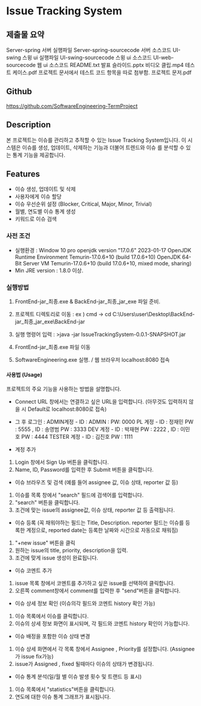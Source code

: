 # Issue Tracking System

## 제출물 요약
Server-spring			서버 실행파일
Server-spring-sourcecode	서버 소스코드
UI-swing				스윙 ui 실행파일
UI-swing-sourcecode		스윙 ui 소스코드
UI-web-sourcecode		웹 ui 소스코드
README.txt
발표 슬라이드.pptx
비디오 클립.mp4
테스트 케이스.pdf			프로젝트 문서에서 테스트 코드 항목을 따로 첨부함.
프로젝트 문저.pdf 

## Github
https://github.com/SoftwareEngineering-TermProject


## Description
본 프로젝트는 이슈를 관리하고 추적할 수 있는 Issue Tracking System입니다. 이 시스템은 이슈를 생성, 업데이트, 삭제하는 기능과 더불어 트렌드와 이슈 를 분석할 수 있는 통계 기능을 제공합니다.


## Features
- 이슈 생성, 업데이트 및 삭제
- 사용자에게 이슈 할당
- 이슈 우선순위 설정 (Blocker, Critical, Major, Minor, Trivial)
- 월별, 연도별 이슈 통계 생성
- 키워드로 이슈 검색


### 사전 조건
- 실행환경 : Window 10 pro
openjdk version "17.0.6" 2023-01-17
OpenJDK Runtime Environment Temurin-17.0.6+10 (build 17.0.6+10)
OpenJDK 64-Bit Server VM Temurin-17.0.6+10 (build 17.0.6+10, mixed mode, sharing)
- Min JRE version : 1.8.0 이상.


### 실행방법 
1. FrontEnd-jar_최종.exe & BackEnd-jar_최종_jar_exe 파일 준비.

2. 프로젝트 디렉토리로 이동 : ex ) cmd -> cd C:\Users\user\Desktop\BackEnd-jar_최종_jar_exe\BackEnd-jar

3. 실행 명령어 입력 : >java -jar IssueTrackingSystem-0.0.1-SNAPSHOT.jar

4. FrontEnd-jar_최종.exe 파일 이동 

5. SoftwareEngineering.exe 실행. / 웹 브라우저 localhost:8080 접속


#### 사용법 (Usage)
프로젝트의 주요 기능을 사용하는 방법을 설명합니다. 

- Connect URL 창에서는 연결하고 싶은 URL을 입력합니다. (아무것도 입력하지 않을 시 Default로 localhost:8080로 접속)
- 그 후 로그인 : ADMIN계정 - ID : ADMIN : PW: 0000
   	             PL 계정 - ID : 정재민 PW : 5555 , ID : 송영범 PW : 3333
                       DEV 계정 - ID : 박재현 PW : 2222 , ID : 이민호 PW : 4444
                   TESTER 계정 - ID : 김진호 PW :  1111 
  
- 계정 추가 
1. Login 창에서 Sign Up 버튼을 클릭합니다.
2. Name, ID, Password를 입력한 후 Submit 버튼을 클릭합니다. 

- 이슈 브라우즈 및 검색 (예를 들어 assignee 값, 이슈 상태, reporter 값 등)
1. 이슈를 목록 창에서 "search" 필드에 검색어를 입력합니다.
2. "search" 버튼을 클릭합니다.
3. 조건에 맞는 issue의 assignee값, 이슈 상태, reporter 값 등 출력됩니다.

- 이슈 등록 (꼭 채워야하는 필드는 Title, Description. reporter 필드는 이슈를 등록한 계정으로, reported date는 등록한 날짜와 시간으로 자동으로 채워짐)
1. "+new issue" 버튼을 클릭
2. 원하는 issue의 title, priority, description을 입력.
3. 조건에 맞게 issue 생성이 완료됩니다.

- 이슈 코멘트 추가
1. issue 목록 창에서 코멘트를 추가하고 싶은 issue를 선택하여 클릭합니다.
2. 오른쪽 comment창에서 comment를 입력한 후 "send"버튼을 클릭합니다.

- 이슈 상세 정보 확인 (이슈의각 필드와 코멘트 history 확인 가능)
1. 이슈 목록에서 이슈를 클릭합니다.
2. 이슈의 상세 정보 화면이 표시되며, 각 필드와 코멘트 history 확인이 가능합니다.

- 이슈 배정을 포함한 이슈 상태 변경
1. 이슈 상세 화면에서 각 목록 창에서 Assignee , Priority를 설정합니다. (Assignee가 issue fix가능)
2. issue가 Assigned , fixed 될때마다 이슈의 상태가 변경됩니다.

- 이슈 통계 분석(일/월 별 이슈 발생 횟수 및 트랜드 등 표시)
1. 이슈 목록에서 "statistics"버튼을 클릭합니다.
2. 연도에 대한 이슈 통계 그래프가 표시됩니다. 
